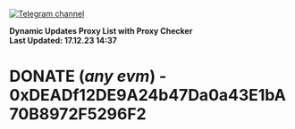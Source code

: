 [![Telegram channel](https://img.shields.io/endpoint?url=https://runkit.io/damiankrawczyk/telegram-badge/branches/master?url=https://t.me/n4z4v0d)](https://t.me/n4z4v0d) 

**Dynamic Updates Proxy List with Proxy Checker**  
**Last Updated: 17.12.23 14:37**

# DONATE (_any evm_) - 0xDEADf12DE9A24b47Da0a43E1bA70B8972F5296F2
